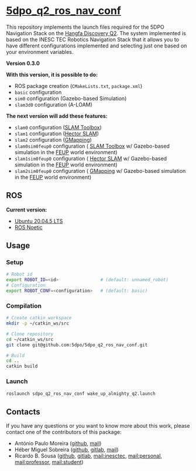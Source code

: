 # [5dpo_q2_ros_nav_conf](https://github.com/5dpo/5dpo_q2_ros_nav_conf)

This repository implements the launch files required for the 5DPO Navigation
Stack on the
[Hangfa Discovery Q2](http://www.hangfa.com/EN/robot/DiscoveryQ2.html). The
system implemented is based on the INESC TEC Robotics Navigation Stack that it
allows you to have different configurations implemented and selecting just one
based on your environment variables.

**Version 0.3.0**

**With this version, it is possible to do:**

- ROS package creation (`CMakeLists.txt`, `package.xml`)
- `basic` configuration
- `sim0` configuration (Gazebo-based Simulation)
- `slam3d0` configuration (A-LOAM)

**The next version will add these features:**

- `slam0` configuration ([SLAM Toolbox](https://wiki.ros.org/slam_toolbox))
- `slam1` configuration ([Hector SLAM](https://wiki.ros.org/hector_mapping))
- `slam2` configuration ([GMapping](https://wiki.ros.org/gmapping))
- `slam0sim0feup0` configuration (
  [SLAM Toolbox](https://wiki.ros.org/slam_toolbox) w/ Gazebo-based simulation
  in the [FEUP](https://sigarra.up.pt/feup/en) world environment)
- `slam1sim0feup0` configuration (
  [Hector SLAM](https://wiki.ros.org/hector_mapping) w/ Gazebo-based simulation
  in the [FEUP](https://sigarra.up.pt/feup/en) world environment)
- `slam2sim0feup0` configuration (
  [GMapping](https://wiki.ros.org/gmapping) w/ Gazebo-based simulation
  in the [FEUP](https://sigarra.up.pt/feup/en) world environment)

## ROS

**Current version:**

- [Ubuntu 20.04.5 LTS](https://releases.ubuntu.com/focal/)
- [ROS Noetic](https://wiki.ros.org/noetic)

## Usage

### Setup

```sh
# Robot id
export ROBOT_ID=<id>                # (default: unnamed_robot)
# Configuration
export ROBOT_CONF=<configuration>   # (default: basic)
```

### Compilation

```sh
# Create catkin workspace
mkdir -p ~/catkin_ws/src

# Clone repository
cd ~/catkin_ws/src
git clone git@github.com:5dpo/5dpo_q2_ros_nav_conf.git

# Build
cd ..
catkin build
```

### Launch

```sh
roslaunch sdpo_q2_ros_nav_conf wake_up_almighty_q2.launch
```

## Contacts

If you have any questions or you want to know more about this work, please
contact one of the contributors of this package:

- António Paulo Moreira ([github](https://github.com/apaulomoreira),
  [mail](mailto:amoreira@fe.up.pt))
- Héber Miguel Sobreira ([github](https://github.com/HeberSobreira),
  [gitlab](https://gitlab.inesctec.pt/heber.m.sobreira),
  [mail](mailto:heber.m.sobreira@inesctec.pt))
- Ricardo B. Sousa ([github](https://github.com/sousarbarb/),
  [gitlab](https://gitlab.inesctec.pt/ricardo.b.sousa),
  [mail:inesctec](mailto:ricardo.b.sousa@inesctec.pt),
  [mail:personal](mailto:sousa.ricardob@outlook.com),
  [mail:professor](mailto:rbs@fe.up.pt),
  [mail:student](mailto:up201503004@edu.fe.up.pt))
